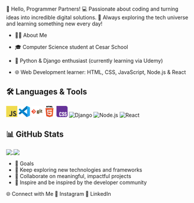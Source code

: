 👋 Hello, Programmer Partners!
💻 Passionate about coding and turning ideas into incredible digital solutions.
🚀 Always exploring the tech universe and learning something new every day!

- 👨‍💻 About Me
- 🎓 Computer Science student at Cesar School

- 🐍 Python & Django enthusiast (currently learning via Udemy)

- 🌐 Web Development learner: HTML, CSS, JavaScript, Node.js & React

## 🛠️ Languages & Tools
<p> <img height="30" src="https://raw.githubusercontent.com/github/explore/main/topics/javascript/javascript.png" alt="JavaScript"/> <img height="30" src="https://raw.githubusercontent.com/github/explore/main/topics/visual-studio-code/visual-studio-code.png" alt="VS Code"/> <img height="30" src="https://raw.githubusercontent.com/github/explore/main/topics/git/git.png" alt="Git"/> <img height="30" src="https://raw.githubusercontent.com/github/explore/main/topics/html/html.png" alt="HTML"/> <img height="30" src="https://raw.githubusercontent.com/github/explore/main/topics/css/css.png" alt="CSS"/> <img height="30" src="https://inspector.dev/wp-content/uploads/2023/04/logo-python-django.png" alt="Django"/> <img height="30" src="https://upload.wikimedia.org/wikipedia/commons/thumb/d/d9/Node.js_logo.svg/2560px-Node.js_logo.svg.png" alt="Node.js"/> <img height="30" src="https://upload.wikimedia.org/wikipedia/commons/thumb/a/a7/React-icon.svg/1200px-React-icon.svg.png" alt="React"/> </p>

## 📊 GitHub Stats
<a href="https://github.com/CaioLira18"> <img align="center" src="https://github-readme-stats.vercel.app/api/top-langs/?username=CaioLira18&layout=compact&theme=dracula"/> </a> <a href="https://github.com/CaioLira18"> <img align="center" src="https://github-readme-stats.vercel.app/api?username=CaioLira18&show_icons=true&theme=dracula"/> </a>

- 🎯 Goals
- 🚀 Keep exploring new technologies and frameworks
- 🤝 Collaborate on meaningful, impactful projects
- 🌟 Inspire and be inspired by the developer community

🌐 Connect with Me
📸 Instagram
💼 LinkedIn
